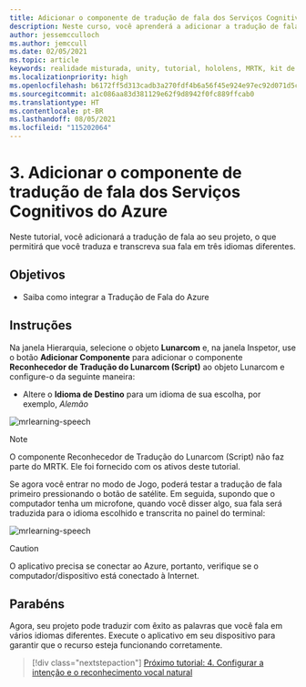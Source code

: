 ```yaml
---
title: Adicionar o componente de tradução de fala dos Serviços Cognitivos do Azure
description: Neste curso, você aprenderá a adicionar a tradução de fala dos Serviços Cognitivos do Azure em aplicativos de realidade misturada.
author: jessemcculloch
ms.author: jemccull
ms.date: 02/05/2021
ms.topic: article
keywords: realidade misturada, unity, tutorial, hololens, MRTK, kit de ferramentas de realidade misturada, UWP, âncoras espaciais do Azure, reconhecimento de fala, Windows 10, tradução de fala
ms.localizationpriority: high
ms.openlocfilehash: b6172ff5d313cadb3a270fdf4b6a56f45e924e97ec92d071d5c6b0e4636bd658
ms.sourcegitcommit: a1c086aa83d381129e62f9d8942f0fc889ffcab0
ms.translationtype: HT
ms.contentlocale: pt-BR
ms.lasthandoff: 08/05/2021
ms.locfileid: "115202064"
---
```

# <a name="3-adding-the-azure-cognitive-services-speech-translation-component"></a>3. Adicionar o componente de tradução de fala dos Serviços Cognitivos do Azure

Neste tutorial, você adicionará a tradução de fala ao seu projeto, o que permitirá que você traduza e transcreva sua fala em três idiomas diferentes.

## <a name="objectives"></a>Objetivos

* Saiba como integrar a Tradução de Fala do Azure

## <a name="instructions"></a>Instruções

Na janela Hierarquia, selecione o objeto **Lunarcom** e, na janela Inspetor, use o botão **Adicionar Componente** para adicionar o componente **Reconhecedor de Tradução do Lunarcom (Script)** ao objeto Lunarcom e configure-o da seguinte maneira:

* Altere o **Idioma de Destino** para um idioma de sua escolha, por exemplo, _Alemão_

![mrlearning-speech](images/mrlearning-speech/tutorial3-section1-step1-1.png)

> [!NOTE]
> O componente Reconhecedor de Tradução do Lunarcom (Script) não faz parte do MRTK. Ele foi fornecido com os ativos deste tutorial.

Se agora você entrar no modo de Jogo, poderá testar a tradução de fala primeiro pressionando o botão de satélite. Em seguida, supondo que o computador tenha um microfone, quando você disser algo, sua fala será traduzida para o idioma escolhido e transcrita no painel do terminal:

![mrlearning-speech](images/mrlearning-speech/tutorial3-section1-step1-2.png)

> [!CAUTION]
> O aplicativo precisa se conectar ao Azure, portanto, verifique se o computador/dispositivo está conectado à Internet.

## <a name="congratulations"></a>Parabéns

Agora, seu projeto pode traduzir com êxito as palavras que você fala em vários idiomas diferentes. Execute o aplicativo em seu dispositivo para garantir que o recurso esteja funcionando corretamente.

> [!div class="nextstepaction"]
> [Próximo tutorial: 4. Configurar a intenção e o reconhecimento vocal natural](mrlearning-speechSDK-ch4.md)
